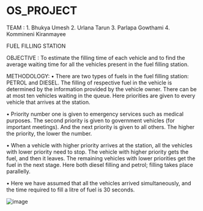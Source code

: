 # OS_PROJECT
TEAM : 
    1. Bhukya Umesh
    2. Urlana Tarun
    3. Parlapa Gowthami
    4. Kommineni Kiranmayee
    
    
FUEL FILLING STATION

OBJECTIVE : 
    To estimate the filling time of each vehicle and to find the average waiting time for all the vehicles present in the fuel filling station. 


METHODOLOGY:
•	There are two types of fuels in the fuel filling station: PETROL and DIESEL. The filling of respective fuel in the vehicle is determined by the information       provided by the vehicle owner. There can be at most ten vehicles waiting in the queue. Here priorities are given to every vehicle that arrives at the station. 

•	Priority number one is given to emergency services such as medical purposes. The second priority is given to government vehicles (for important meetings). And the next priority is given to all others. The higher the priority, the lower the number.

•	When a vehicle with higher priority arrives at the station, all the vehicles with lower priority need to stop. The vehicle with higher priority gets the fuel, and then it leaves. The remaining vehicles with lower priorities get the fuel in the next stage. Here both diesel filling and petrol; filling takes place parallelly.

•	Here we have assumed that all the vehicles arrived simultaneously, and the time required to fill a litre of fuel is 30 seconds.

![image](https://user-images.githubusercontent.com/92816538/162711404-2ce44e61-50c1-4db3-9173-22ed7eec9082.png)

